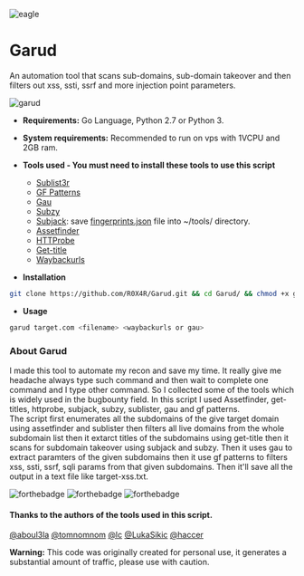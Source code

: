 ![eagle](https://user-images.githubusercontent.com/32596297/92586656-2fe82700-f2b4-11ea-83f5-8dedbb4d9c16.png)

# Garud
An automation tool that scans sub-domains, sub-domain takeover and then filters out xss, ssti, ssrf and more injection point parameters.<br/>

![garud](https://user-images.githubusercontent.com/32596297/92571372-a8dd8380-f2a0-11ea-9f2e-274dc743ace1.gif)

+ **Requirements:** Go Language, Python 2.7 or Python 3.
+ **System requirements:** Recommended to run on vps with 1VCPU and 2GB ram.
+ **Tools used - You must need to install these tools to use this script**<br/>

  + [Sublist3r](https://github.com/aboul3la/Sublist3r)
  + [GF Patterns](https://github.com/tomnomnom/gf)
  + [Gau](https://github.com/lc/gau)
  + [Subzy](https://github.com/LukaSikic/subzy)
  + [Subjack](https://github.com/haccer/subjack): save [fingerprints.json](https://github.com/haccer/subjack/blob/master/fingerprints.json) file into ~/tools/ directory.
  + [Assetfinder](https://github.com/tomnomnom/assetfinder)
  + [HTTProbe](https://github.com/tomnomnom/httprobe)
  + [Get-title](https://github.com/tomnomnom/hacks/tree/master/get-title)
  + [Waybackurls](https://github.com/tomnomnom/waybackurls)
  
+ **Installation**
```sh
git clone https://github.com/R0X4R/Garud.git && cd Garud/ && chmod +x garud && mv garud /usr/local/bin/
```

+ **Usage**
```sh
garud target.com <filename> <waybackurls or gau>
```

### About Garud
I made this tool to automate my recon and save my time. It really give me headache always type such command and then wait to complete one command and I type other command. So I collected some of the tools which is widely used in the bugbounty field. In this script I used Assetfinder, get-titles, httprobe, subjack, subzy, sublister, gau and gf patterns.<br/> 
The script first enumerates all the subdomains of the give target domain using assetfinder and sublister then filters all live domains from the whole subdomain list then it extarct titles of the subdomains using get-title then it scans for subdomain takeover using subjack and subzy. Then it uses gau to extract paramters of the given subdomains then it use gf patterns to filters xss, ssti, ssrf, sqli params from that given subdomains. Then it'll save all the output in a text file like target-xss.txt. <bR/>

![forthebadge](https://forthebadge.com/images/badges/open-source.svg) ![forthebadge](https://forthebadge.com/images/badges/built-with-love.svg) ![forthebadge](https://forthebadge.com/images/badges/check-it-out.svg)

#### Thanks to the authors of the tools used in this script.
[@aboul3la](https://github.com/aboul3la) [@tomnomnom](https://github.com/tomnomnom) [@lc](https://github.com/lc) [@LukaSikic](https://github.com/LukaSikic) [@haccer](https://github.com/haccer)



**Warning:** This code was originally created for personal use, it generates a substantial amount of traffic, please use with caution.
